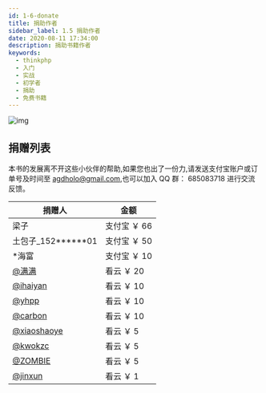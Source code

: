 ```yaml
---
id: 1-6-donate
title: 捐助作者
sidebar_label: 1.5 捐助作者
date: 2020-08-11 17:34:00
description: 捐助书籍作者
keywords:
  - thinkphp
  - 入门
  - 实战
  - 初学者
  - 捐助
  - 免费书籍
---
```


![img](https://box.kancloud.cn/d2f71a0b21cfbef00484bab14fe0afab_990x1502.jpg)

## 捐赠列表

本书的发展离不开这些小伙伴的帮助,如果您也出了一份力,请发送支付宝账户或订单号及时间至 agdholo@gmail.com,也可以加入 QQ 群： 685083718 进行交流反馈。

| 捐赠人                                             | 金额         |
| -------------------------------------------------- | ------------ |
| 梁子                                               | 支付宝 ￥ 66 |
| 土包子\_152**\*\***01                              | 支付宝 ￥ 50 |
| \*海富                                             | 支付宝 ￥ 10 |
| [@满满](https://www.kancloud.cn/@alimanman)        | 看云 ￥ 20   |
| [@ihaiyan](https://www.kancloud.cn/@ihaiyan)       | 看云 ￥ 10   |
| [@yhpp](https://www.kancloud.cn/@yhpp)             | 看云 ￥ 10   |
| [@carbon](https://www.kancloud.cn/@carbon)         | 看云 ￥ 10   |
| [@xiaoshaoye](https://www.kancloud.cn/@xiaoshaoye) | 看云 ￥ 5    |
| [@kwokzc](https://www.kancloud.cn/@kwokzc)         | 看云 ￥ 5    |
| [@ZOMBIE](https://www.kancloud.cn/@zombie2019)     | 看云 ￥ 5    |
| [@jinxun](https://www.kancloud.cn/@jinxun)         | 看云 ￥ 1    |
